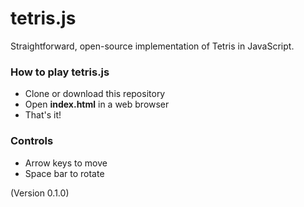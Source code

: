 # tetris.js

Straightforward, open-source implementation of Tetris in JavaScript.

### How to play tetris.js
* Clone or download this repository
* Open **index.html** in a web browser
* That's it!

### Controls

* Arrow keys to move
* Space bar to rotate

(Version 0.1.0)
